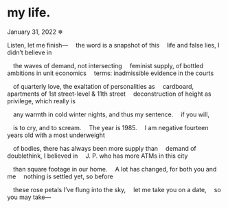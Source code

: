 # my life.

January 31, 2022
❄

Listen, let me finish—
&emsp;the word is a snapshot of this
&emsp;life and false lies, I didn’t believe in

&emsp;the waves of demand, not intersecting
&emsp;feminist supply, of bottled ambitions in unit economics
&emsp;terms: inadmissible evidence in the courts

&emsp;of quarterly love, the exaltation of personalities as
&emsp;cardboard, apartments of 1st street-level & 11th street
&emsp;deconstruction of height as privilege, which really is

&emsp;any warmth in cold winter nights, and thus
my sentence.
&emsp;if you will,

&emsp;is to cry, and to scream.
&emsp;The year is 1985.
&emsp;I am negative fourteen years old with a most underweight

&emsp;of bodies, there has always been more supply than
&emsp;demand of doublethink, I believed in
&emsp;J. P. who has more ATMs in this city

&emsp;than square footage in our home.
&emsp;A lot has changed, for both you and me
&emsp;nothing is settled yet, so before

&emsp;these rose petals I’ve flung into the sky,
&emsp;let me take you on a date,
&emsp;so you may take—
